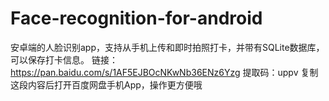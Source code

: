 # Face-recognition-for-android
安卓端的人脸识别app，支持从手机上传和即时拍照打卡，并带有SQLite数据库，可以保存打卡信息。
链接：https://pan.baidu.com/s/1AF5EJBOcNKwNb36ENz6Yzg 
提取码：uppv 
复制这段内容后打开百度网盘手机App，操作更方便哦
